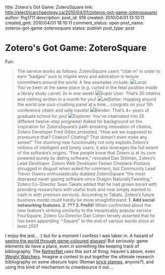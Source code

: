title: Zotero's Got Game: ZoteroSquare
link: http://electricarchaeology.ca/2010/04/01/zoteros-got-game-zoterosquare/
author: fhg1711
description: 
post_id: 919
created: 2010/04/01 13:10:11
created_gmt: 2010/04/01 18:10:11
comment_status: open
post_name: zoteros-got-game-zoterosquare
status: publish
post_type: post

# Zotero's Got Game: ZoteroSquare

Fun: 

> The service works as follows: ZoteroSquare users “citat-in” in order to earn “badges” sure to inspire envy and admiration in tenure committees around the world. A few examples include: ![](http://www.zotero.org/static/images/blog/local.png)Local: You’ve been at the same place (e.g. curled in the fetal position inside a library study carrel) 3x in one week! ![](http://www.zotero.org/static/images/blog/superuser.png)Super User: That’s 30 citatins and nothing written in a month for you! ![](http://www.zotero.org/static/images/blog/jetsetter.png)JetSetter: Hopping around the world one soul-crushing panel at a time… congrats on your 5th conference citatin and safe travels! ![](http://www.zotero.org/static/images/blog/bender.png)Bender: That’s 4+ years of graduate school for you! ![](http://www.zotero.org/static/images/blog/explorer.png)Explorer: You’ve citatinated into 25 different twelve-step programs! Asked for background on the inspiration for ZoteroSquare’s path-breaking innovation of citatins, Zotero Developer Fred Gibbs protested, “How are we supposed to pronounce that? Citation? Citating? That doesn’t even make any sense!” The stunning new functionality not only exploits Zotero’s millions of intelligent and lonely users, it also leverages the full extent of the software’s origins. “Few people know that Zotero is at its core powered purely by dating software,” revealed Dan Stillman, Zotero’s Lead Developer. Zotero Web Developer Faolan Cheslack-Postava shrugged in disgust when asked for comment, but Community Lead Trevor Owens enthusiastically dubbed ZoteroSquare “the most depraved navel-gazing software since Dragon NaturallyTweeting.” Zotero Co-Director Sean Takats added that he had grown bored with providing researchers with useful tools and now simply wanted to cash in with premium services. According to Takats, Zotero’s future business model could hardly be more straightforward: **1\. Add social networking features. 2\. ??? 3\. Profit!** When confronted about the new feature’s striking similarity to the inexplicably popular service FourSquare, Zotero Co-Director Dan Cohen tersely asserted that he has been appending ”-Square” to the end of various words since at least 2001

I enjoy the jest... :) but for a moment I confess I was taken in. A hazard of [seeing the world through game-coloured glasses](http://www.avantgame.com/)! But seriously: game elements do have a place, even in something like keeping track of bibliography. The [NetherNet ](http://thenethernet.com/)uses this sort of thing; heaven's above, even [Weight Watchers](http://www.wired.com/gaming/virtualworlds/commentary/games/2008/08/gamesfrontiers_0811). Imagine a contest to put together the ultimate research bibliography on some obscure topic (Roman [brick stamps,](http://electricarchaeologist.wordpress.com/ex-figlinis/) anyone?), and using this kind of mechanism to crowdsource it out....